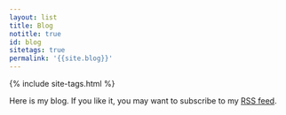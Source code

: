 ```yaml
---
layout: list
title: Blog
notitle: true
id: blog
sitetags: true
permalink: '{{site.blog}}'
---
```

<div class="mry-2">
{% include site-tags.html %}
</div>

Here is my blog. If you like it, you may want to subscribe to my [RSS feed](/feed.xml).
